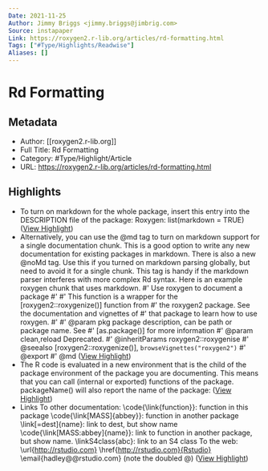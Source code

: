 ```yaml
---
Date: 2021-11-25
Author: Jimmy Briggs <jimmy.briggs@jimbrig.com>
Source: instapaper
Link: https://roxygen2.r-lib.org/articles/rd-formatting.html
Tags: ["#Type/Highlights/Readwise"]
Aliases: []
---
```

# Rd Formatting

## Metadata
- Author: [[roxygen2.r-lib.org]]
- Full Title: Rd Formatting
- Category: #Type/Highlight/Article
- URL: https://roxygen2.r-lib.org/articles/rd-formatting.html

## Highlights
- To turn on markdown for the whole package, insert this entry into the DESCRIPTION file of the package:
  Roxygen: list(markdown = TRUE) ([View Highlight](https://instapaper.com/read/1360305162/14737192))
- Alternatively, you can use the @md tag to turn on markdown support for a single documentation chunk. This is a good option to write any new documentation for existing packages in markdown.
  There is also a new @noMd tag. Use this if you turned on markdown parsing globally, but need to avoid it for a single chunk. This tag is handy if the markdown parser interferes with more complex Rd syntax.
  Here is an example roxygen chunk that uses markdown.
  #' Use roxygen to document a package
  #'
  #' This function is a wrapper for the [roxygen2::roxygenize()] function from
  #' the roxygen2 package. See the documentation and vignettes of
  #' that package to learn how to use roxygen.
  #'
  #' @param pkg package description, can be path or package name. See
  #' [as.package()] for more information
  #' @param clean,reload Deprecated.
  #' @inheritParams roxygen2::roxygenise
  #' @seealso [roxygen2::roxygenize()], `browseVignettes("roxygen2")`
  #' @export
  #' @md ([View Highlight](https://instapaper.com/read/1360305162/14737196))
- The R code is evaluated in a new environment that is the child of the package environment of the package you are documenting. This means that you can call (internal or exported) functions of the package. packageName() will also report the name of the package: ([View Highlight](https://instapaper.com/read/1360305162/14737202))
- Links
  To other documentation:
  \code{\link{function}}: function in this package
  \code{\link[MASS]{abbey}}: function in another package
  \link[=dest]{name}: link to dest, but show name
  \code{\link[MASS:abbey]{name}}: link to function in another package, but show name.
  \linkS4class{abc}: link to an S4 class
  To the web:
  \url{http://rstudio.com}
  \href{http://rstudio.com}{Rstudio}
  \email{hadley@@rstudio.com} (note the doubled @) ([View Highlight](https://instapaper.com/read/1360305162/14737205))
